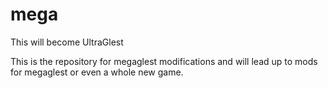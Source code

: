 # mega
This will become UltraGlest

This is the repository for megaglest modifications and will lead up to mods for megaglest or even a whole new game.
